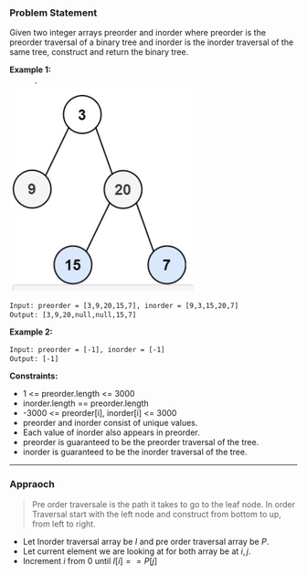 ### **Problem Statement**

Given two integer arrays preorder and inorder where preorder is the preorder traversal of a binary tree and inorder is the inorder traversal of the same tree, construct and return the binary tree.


**Example 1:**

![](./../img1.png)

```
Input: preorder = [3,9,20,15,7], inorder = [9,3,15,20,7]
Output: [3,9,20,null,null,15,7]
```

**Example 2:**
```
Input: preorder = [-1], inorder = [-1]
Output: [-1]
```

**Constraints:**

* 1 <= preorder.length <= 3000
* inorder.length == preorder.length
* -3000 <= preorder[i], inorder[i] <= 3000
* preorder and inorder consist of unique values.
* Each value of inorder also appears in preorder.
* preorder is guaranteed to be the preorder traversal of the tree.
* inorder is guaranteed to be the inorder traversal of the tree.

---
### **Appraoch**

> Pre order traversale is the path it takes to go to the leaf node. In order Traversal start with the left node and construct from bottom to up, from left to right. 

* Let Inorder traversal array be $I$ and pre order traversal array be $P$. 
* Let current element we are looking at for both array be at $i, j$. 
* Increment $i$ from $0$ until $I[i] == P[j]$

